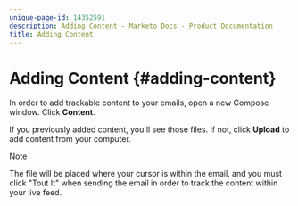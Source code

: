```yaml
---
unique-page-id: 14352591
description: Adding Content - Marketo Docs - Product Documentation
title: Adding Content
---
```


# Adding Content {#adding-content}

In order to add trackable content to your emails, open a new Compose window. Click **Content**.

If you previously added content, you'll see those files. If not, click **Upload** to add content from your computer.

>[!NOTE]
>
>The file will be placed where your cursor is within the email, and you must click "Tout It" when sending the email in order to track the content within your live feed.
